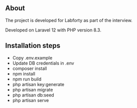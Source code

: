 ## About

The project is developed for Labforty as part of the interview.

Developed on Laravel 12 with PHP version 8.3. 

## Installation steps

- Copy .env.example
- Update DB credentials in .env
- composer install
- npm install
- npm run build
- php artisan key:generate
- php artisan migrate
- php artisan db:seed
- php artisan serve
